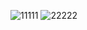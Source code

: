 ![11111](https://user-images.githubusercontent.com/45836705/51805904-d8a95600-2238-11e9-90ed-9b36cd7875e3.png)
![22222](https://user-images.githubusercontent.com/45836705/51805906-dcd57380-2238-11e9-9f40-d22def98224d.png)
